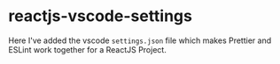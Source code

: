 # reactjs-vscode-settings
Here I've added the vscode `settings.json` file which makes Prettier and ESLint work together for a ReactJS Project.
